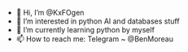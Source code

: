 - 👋 Hi, I’m @KxFOgen
- 👀 I’m interested in python AI and databases stuff
- 🌱 I’m currently learning python by myself
- 📫 How to reach me: Telegram ~ @BenMoreau

<!---
KxFOgen/KxFOgen is a ✨ special ✨ repository because its `README.md` (this file) appears on your GitHub profile.
You can click the Preview link to take a look at your changes.
--->
